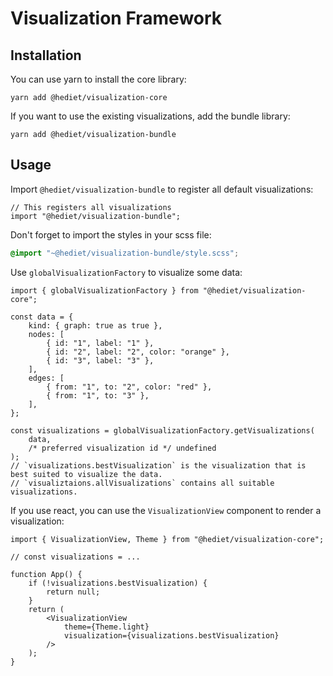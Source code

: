 # Visualization Framework

## Installation

You can use yarn to install the core library:

```
yarn add @hediet/visualization-core
```

If you want to use the existing visualizations, add the bundle library:

```
yarn add @hediet/visualization-bundle
```

## Usage

Import `@hediet/visualization-bundle` to register all default visualizations:

```tsx
// This registers all visualizations
import "@hediet/visualization-bundle";
```

Don't forget to import the styles in your scss file:

```scss
@import "~@hediet/visualization-bundle/style.scss";
```

Use `globalVisualizationFactory` to visualize some data:

```tsx
import { globalVisualizationFactory } from "@hediet/visualization-core";

const data = {
	kind: { graph: true as true },
	nodes: [
		{ id: "1", label: "1" },
		{ id: "2", label: "2", color: "orange" },
		{ id: "3", label: "3" },
	],
	edges: [
		{ from: "1", to: "2", color: "red" },
		{ from: "1", to: "3" },
	],
};

const visualizations = globalVisualizationFactory.getVisualizations(
	data,
	/* preferred visualization id */ undefined
);
// `visualizations.bestVisualization` is the visualization that is best suited to visualize the data.
// `visualiztaions.allVisualizations` contains all suitable visualizations.
```

If you use react, you can use the `VisualizationView` component to render a visualization:

```tsx
import { VisualizationView, Theme } from "@hediet/visualization-core";

// const visualizations = ...

function App() {
	if (!visualizations.bestVisualization) {
		return null;
	}
	return (
		<VisualizationView
			theme={Theme.light}
			visualization={visualizations.bestVisualization}
		/>
	);
}
```
